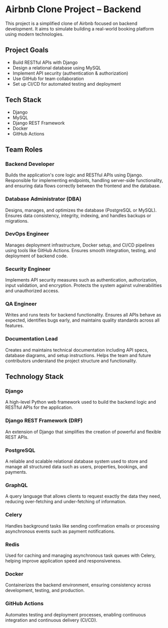 # Airbnb Clone Project – Backend

This project is a simplified clone of Airbnb focused on backend development. It aims to simulate building a real-world booking platform using modern technologies.

## Project Goals

- Build RESTful APIs with Django
- Design a relational database using MySQL
- Implement API security (authentication & authorization)
- Use GitHub for team collaboration
- Set up CI/CD for automated testing and deployment

## Tech Stack

- Django
- MySQL
- Django REST Framework
- Docker
- GitHub Actions

## Team Roles

### Backend Developer  
Builds the application's core logic and RESTful APIs using Django. Responsible for implementing endpoints, handling server-side functionality, and ensuring data flows correctly between the frontend and the database.

### Database Administrator (DBA)  
Designs, manages, and optimizes the database (PostgreSQL or MySQL). Ensures data consistency, integrity, indexing, and handles backups or migrations.

### DevOps Engineer  
Manages deployment infrastructure, Docker setup, and CI/CD pipelines using tools like GitHub Actions. Ensures smooth integration, testing, and deployment of backend code.

### Security Engineer  
Implements API security measures such as authentication, authorization, input validation, and encryption. Protects the system against vulnerabilities and unauthorized access.

### QA Engineer  
Writes and runs tests for backend functionality. Ensures all APIs behave as expected, identifies bugs early, and maintains quality standards across all features.

### Documentation Lead  
Creates and maintains technical documentation including API specs, database diagrams, and setup instructions. Helps the team and future contributors understand the project structure and functionality.

## Technology Stack

### Django  
A high-level Python web framework used to build the backend logic and RESTful APIs for the application.

### Django REST Framework (DRF)  
An extension of Django that simplifies the creation of powerful and flexible REST APIs.

### PostgreSQL  
A reliable and scalable relational database system used to store and manage all structured data such as users, properties, bookings, and payments.

### GraphQL  
A query language that allows clients to request exactly the data they need, reducing over-fetching and under-fetching of information.

### Celery  
Handles background tasks like sending confirmation emails or processing asynchronous events such as payment notifications.

### Redis  
Used for caching and managing asynchronous task queues with Celery, helping improve application speed and responsiveness.

### Docker  
Containerizes the backend environment, ensuring consistency across development, testing, and production.

### GitHub Actions  
Automates testing and deployment processes, enabling continuous integration and continuous delivery (CI/CD).